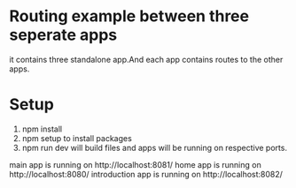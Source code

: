 # Routing example between three seperate apps
it contains three standalone app.And each app contains routes to the other apps.

# Setup

1. npm install 
2. npm setup to install packages 
2. npm run dev will build files and apps will be running on respective ports.

main app is running on http://localhost:8081/
home app is running on http://localhost:8080/
introduction app is running on http://localhost:8082/
